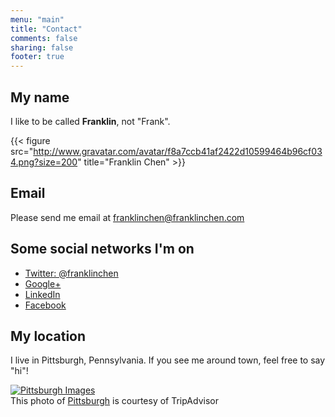```yaml
---
menu: "main"
title: "Contact"
comments: false
sharing: false
footer: true
---
```

## My name

I like to be called **Franklin**, not "Frank".

{{< figure src="http://www.gravatar.com/avatar/f8a7ccb41af2422d10599464b96cf034.png?size=200" title="Franklin Chen" >}}

## Email

Please send me email at <a href='&#109;&#97;&#105;&#108;&#116;&#111;&#58;&#102;&#114;&#97;&#110;&#107;&#108;&#105;&#110;&#99;&#104;&#101;&#110;&#64;&#102;&#114;&#97;&#110;&#107;&#108;&#105;&#110;&#99;&#104;&#101;&#110;&#46;&#99;&#111;&#109;'>&#102;&#114;&#97;&#110;&#107;&#108;&#105;&#110;&#99;&#104;&#101;&#110;&#64;&#102;&#114;&#97;&#110;&#107;&#108;&#105;&#110;&#99;&#104;&#101;&#110;&#46;&#99;&#111;&#109;</a>

## Some social networks I'm on

- [Twitter: @franklinchen](http://twitter.com/franklinchen)
- [Google+](http://plus.google.com/+FranklinChen?rel=me)
- [LinkedIn](http://www.linkedin.com/in/franklinchen)
- [Facebook](http://www.facebook.com/franklin.chen)

## My location

I live in Pittsburgh, Pennsylvania. If you see me around town, feel free to say "hi"!

<a href="http://www.tripadvisor.com/LocationPhotos-g53449-Pittsburgh_Pennsylvania.html"><img alt="Pittsburgh Images" src="http://media-cdn.tripadvisor.com/media/photo-s/01/34/bd/a1/view-from-top-of-incline.jpg"/></a><br/>This photo of <a href="http://www.tripadvisor.com/Tourism-g53449-Pittsburgh_Pennsylvania-Vacations.html">Pittsburgh</a> is courtesy of TripAdvisor
